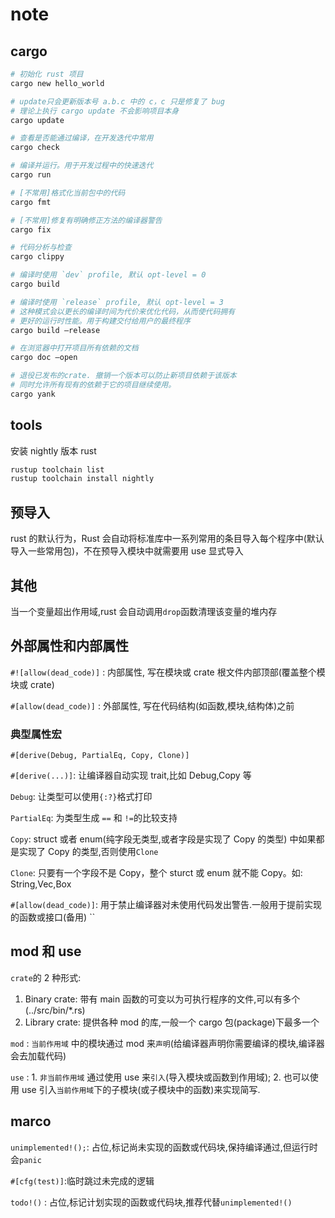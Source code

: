 # note

## cargo

```sh
# 初始化 rust 项目
cargo new hello_world

# update只会更新版本号 a.b.c 中的 c，c 只是修复了 bug
# 理论上执行 cargo update 不会影响项目本身
cargo update

# 查看是否能通过编译，在开发迭代中常用
cargo check

# 编译并运行。用于开发过程中的快速迭代
cargo run

# [不常用]格式化当前包中的代码
cargo fmt

# [不常用]修复有明确修正方法的编译器警告
cargo fix

# 代码分析与检查
cargo clippy

# 编译时使用 `dev` profile, 默认 opt-level = 0
cargo build

# 编译时使用 `release` profile, 默认 opt-level = 3
# 这种模式会以更长的编译时间为代价来优化代码，从而使代码拥有
# 更好的运行时性能。用于构建交付给用户的最终程序
cargo build —release

# 在浏览器中打开项目所有依赖的文档
cargo doc —open

# 退役已发布的crate. 撤销一个版本可以防止新项目依赖于该版本
# 同时允许所有现有的依赖于它的项目继续使用。
cargo yank
```

## tools

安装 nightly 版本 rust

```sh
rustup toolchain list
rustup toolchain install nightly
```

## 预导入

rust 的默认行为，Rust 会自动将标准库中一系列常用的条目导入每个程序中(默认导入一些常用包)，不在预导入模块中就需要用 use 显式导入

## 其他

当一个变量超出作用域,rust 会自动调用`drop`函数清理该变量的堆内存

## 外部属性和内部属性

`#![allow(dead_code)]` : 内部属性, 写在模块或 crate 根文件内部顶部(覆盖整个模块或 crate)

`#[allow(dead_code)]` : 外部属性, 写在代码结构(如函数,模块,结构体)之前

### 典型属性宏

`#[derive(Debug, PartialEq, Copy, Clone)]`

`#[derive(...)]`: 让编译器自动实现 trait,比如 Debug,Copy 等

`Debug`: 让类型可以使用`{:?}`格式打印

`PartialEq`: 为类型生成 `==` 和 `!=`的比较支持

`Copy`: struct 或者 enum(纯字段无类型,或者字段是实现了 Copy 的类型) 中如果都是实现了 Copy 的类型,否则使用`Clone`

`Clone`: 只要有一个字段不是 Copy，整个 sturct 或 enum 就不能 Copy。如: String,Vec,Box

`#[allow(dead_code)]`: 用于禁止编译器对未使用代码发出警告.一般用于提前实现的函数或接口(备用)
``

## mod 和 use

`crate`的 2 种形式:

1. Binary crate: 带有 main 函数的可变以为可执行程序的文件,可以有多个(../src/bin/\*.rs)
2. Library crate: 提供各种 mod 的库,一般一个 cargo 包(package)下最多一个

`mod` : `当前作用域` 中的模块通过 mod 来`声明`(给编译器声明你需要编译的模块,编译器会去加载代码)

`use` : 1. `非当前作用域` 通过使用 use 来`引入`(导入模块或函数到作用域); 2. 也可以使用 use 引入`当前作用域`下的子模块(或子模块中的函数)来实现简写.

## marco

`unimplemented!();`: 占位,标记尚未实现的函数或代码块,保持编译通过,但运行时会`panic`

`#[cfg(test)]`:临时跳过未完成的逻辑

`todo!()` : 占位,标记计划实现的函数或代码块,推荐代替`unimplemented!()`
